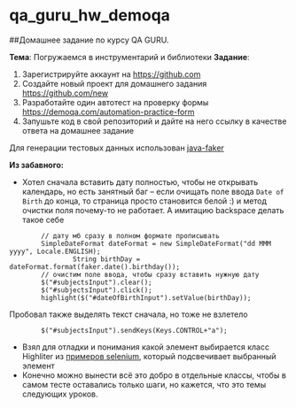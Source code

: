 # qa_guru_hw_demoqa

##Домашнее задание по курсу QA GURU.

**Тема**: Погружаемся в инструментарий и библиотеки
**Задание**: 
1. Зарегистрируйте аккаунт на https://github.com
2. Создайте новый проект для домашнего задания https://github.com/new
3. Разработайте один автотест на проверку формы https://demoqa.com/automation-practice-form
4. Запушьте код в свой репозиторий и дайте на него ссылку в качестве ответа на домашнее задание


Для генерации тестовых данных использован [java-faker](https://github.com/DiUS/java-faker)

**Из забавного:**
- Хотел сначала вставить дату полностью, чтобы не открывать календарь, но есть занятный баг – если
очищать поле ввода `Date of Birth` до конца, то страница просто становится белой :) и метод очистки
поля почему-то не работает. А имитацию backspace делать такое себе
```
        // дату мб сразу в полном формате прописывать
        SimpleDateFormat dateFormat = new SimpleDateFormat("dd MMM yyyy", Locale.ENGLISH);
                String birthDay = dateFormat.format(faker.date().birthday());
        // очистим поле ввода, чтобы сразу вставить нужную дату
        $("#subjectsInput").clear();
        $("#subjectsInput").click();
        highlight($("#dateOfBirthInput").setValue(birthDay));
```
Пробовал также выделять текст сначала, но тоже не взлетело
```
        $("#subjectsInput").sendKeys(Keys.CONTROL+"a");
```
- Взял для отладки и понимания какой элемент выбирается класс Highliter
из [примеров selenium](https://github.com/selenide-examples/gmail/blob/master/test/org/selenide/examples/gmail/Highlighter.java), 
который подсвечивает выбранный элемент
- Конечно можно вынести всё это добро в отдельные классы, чтобы в самом тесте оставались только шаги,
но кажется, что это темы следующих уроков.
